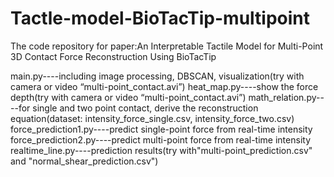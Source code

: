 # Tactle-model-BioTacTip-multipoint
The code repository for paper:An Interpretable Tactile Model for Multi-Point 3D Contact Force Reconstruction Using BioTacTip

main.py----including image processing, DBSCAN, visualization(try with camera or video “multi-point_contact.avi”)
heat_map.py----show the force depth(try with camera or video “multi-point_contact.avi”)
math_relation.py----for single and two point contact, derive the reconstruction equation(dataset: intensity_force_single.csv, intensity_force_two.csv)
force_prediction1.py----predict single-point force from real-time intensity
force_prediction2.py----predict multi-point force from real-time intensity
realtime_line.py----prediction results(try with"multi-point_prediction.csv" and "normal_shear_prediction.csv")

